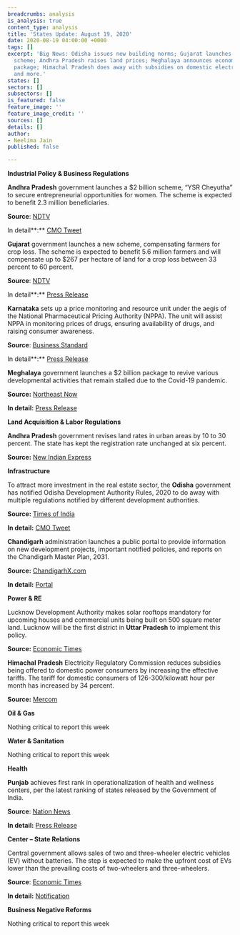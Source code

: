 ```yaml
---
breadcrumbs: analysis
is_analysis: true
content_type: analysis
title: 'States Update: August 19, 2020'
date: 2020-08-19 04:00:00 +0000
tags: []
excerpt: 'Big News: Odisha issues new building norms; Gujarat launches crop insurance
  scheme; Andhra Pradesh raises land prices; Meghalaya announces economic revival
  package; Himachal Pradesh does away with subsidies on domestic electricity tariff;
  and more.'
states: []
sectors: []
subsectors: []
is_featured: false
feature_image: ''
feature_image_credit: ''
sources: []
details: []
author:
- Neelima Jain
published: false

---
```

**Industrial Policy & Business Regulations**

**Andhra Pradesh** government launches a $2 billion scheme, “YSR Cheyutha” to secure entrepreneurial opportunities for women. The scheme is expected to benefit 2.3 million beneficiaries.

**Source**: [NDTV](https://www.ndtv.com/top-stories/andhra-pradesh-chief-minister-ys-jagan-mohan-reddy-launches-rs-17-000-crore-scheme-to-empower-women-2278552)

In detail**:** [CMO Tweet](https://twitter.com/AndhraPradeshCM/status/1293435743914692610?s=20)

**Gujarat** government launches a new scheme, compensating farmers for crop loss. The scheme is expected to benefit 5.6 million farmers and will compensate up to $267 per hectare of land for a crop loss between 33 percent to 60 percent.

**Source**: [NDTV](https://www.ndtv.com/india-news/gujarat-government-launches-new-scheme-to-compensate-farmers-for-crop-loss-2277151)

In detail**:** [Press Release](https://gujaratinformation.net/article/?id=MTk0NDY=)

**Karnataka** sets up a price monitoring and resource unit under the aegis of the National Pharmaceutical Pricing Authority (NPPA). The unit will assist NPPA in monitoring prices of drugs, ensuring availability of drugs, and raising consumer awareness.

**Source**: [Business Standard](https://www.business-standard.com/article/economy-policy/drug-price-monitoring-unit-set-up-in-karnataka-under-aegis-of-nppa-120081301864_1.html)

In detail**:** [Press Release](https://pib.gov.in/PressReleasePage.aspx?PRID=1645545)

**Meghalaya** government launches a $2 billion package to revive various developmental activities that remain stalled due to the Covid-19 pandemic.

**Source:** [Northeast Now](https://www.newindianexpress.com/nation/2020/aug/15/meghalaya-launches-programme-to-revive-activities-stalled-due-to-covid-outbreak-2183864.html)

**In detail:** [Press Release](https://meghalaya.gov.in/sites/default/files/press_release/Independence_Day_2020_CM_Speech.pdf)

**Land Acquisition & Labor Regulations**

**Andhra Pradesh** government revises land rates in urban areas by 10 to 30 percent. The state has kept the registration rate unchanged at six percent.

**Source:** [New Indian Express](https://www.newindianexpress.com/states/andhra-pradesh/2020/aug/11/andhra-pradesh-government-enhances-land-value-in-urban-areas-eyes-additional-revenue-2181851.html)

**Infrastructure**

To attract more investment in the real estate sector, the **Odisha** government has notified Odisha Development Authority Rules, 2020 to do away with multiple regulations notified by different development authorities.

**Source:** [Times of India](https://timesofindia.indiatimes.com/city/bhubaneswar/odisha-government-issues-new-building-rules-to-boost-covid-hit-real-estate-sector/articleshow/77548195.cms)

**In detail:** [CMO Tweet](https://twitter.com/CMO_Odisha/status/1294262142670053377?s=20)

**Chandigarh** administration launches a public portal to provide information on new development projects, important notified policies, and reports on the Chandigarh Master Plan, 2031.

**Source:** [ChandigarhX.com](https://chandigarhx.com/chandigarhdedicated-portal-for-info-on-developmental-work-launched/)

**In detail:** [Portal](https://urbanplanning.chd.gov.in/)

**Power & RE**

Lucknow Development Authority makes solar rooftops mandatory for upcoming houses and commercial units being built on 500 square meter land. Lucknow will be the first district in **Uttar Pradesh** to implement this policy.

**Source:** [Economic Times](https://energy.economictimes.indiatimes.com/news/renewable/lucknow-solar-rooftops-must-for-upcoming-houses-on-500sqm/77496017)

**Himachal Pradesh** Electricity Regulatory Commission reduces subsidies being offered to domestic power consumers by increasing the effective tariffs. The tariff for domestic consumers of 126-300/kilowatt hour per month has increased by 34 percent.

**Source:** [Mercom](https://mercomindia.com/himachal-pradesh-reduces-subsidies/)

**Oil & Gas**

Nothing critical to report this week

**Water & Sanitation**

Nothing critical to report this week

**Health**

**Punjab** achieves first rank in operationalization of health and wellness centers, per the latest ranking of states released by the Government of India.

**Source**: [Nation News](https://nationnews.in/punjab-achieves-1st-rank-in-operationalisation-of-hwcs-balbir-singh-sidhu/)

**In detail:** [Press Release](http://diprpunjab.gov.in/?q=content/punjab-achieves-1st-rank-operationalisation-hwcs-balbir-singh-sidhu)

**Center – State Relations**

Central government allows sales of two and three-wheeler electric vehicles (EV) without batteries. The step is expected to make the upfront cost of EVs lower than the prevailing costs of two-wheelers and three-wheelers.

**Source**: [Economic Times](https://energy.economictimes.indiatimes.com/news/power/govt-allows-sale-and-registration-of-evs-without-batteries-move-likely-to-push-battery-swapping/77516077)

**In detail:** [Notification](https://twitter.com/MORTHIndia/status/1293562252813979651?s=20)

**Business Negative Reforms**

Nothing critical to report this week